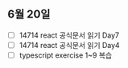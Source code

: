 ## 6월 20일

- [ ] 14714 react 공식문서 읽기 Day7
- [ ] 14714 react 공식문서 읽기 Day4
- [ ] typescript exercise 1~9 복습  
